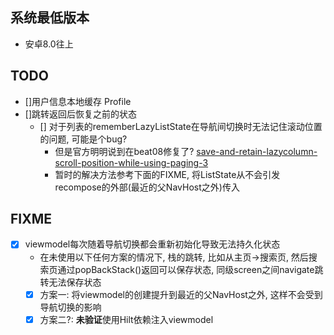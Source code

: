 ## 系统最低版本
- 安卓8.0往上
## TODO
- []用户信息本地缓存 Profile
- []跳转返回后恢复之前的状态
    - [] 对于列表的rememberLazyListState在导航间切换时无法记住滚动位置的问题, 可能是个bug?
        + 但是官方明明说到在beat08修复了? [save-and-retain-lazycolumn-scroll-position-while-using-paging-3](https://stackoverflow.com/questions/66744977/save-and-retain-lazycolumn-scroll-position-while-using-paging-3)
        + 暂时的解决方法参考下面的FIXME, 将ListState从不会引发recompose的外部(最近的父NavHost之外)传入

## FIXME
- [x] viewmodel每次随着导航切换都会重新初始化导致无法持久化状态
    - 在未使用以下任何方案的情况下, 栈的跳转, 比如从主页->搜索页, 然后搜索页通过popBackStack()返回可以保存状态,
        同级screen之间navigate跳转无法保存状态
    - [x] 方案一: 将viewmodel的创建提升到最近的父NavHost之外, 这样不会受到导航切换的影响
    - [x] 方案二?: **未验证**使用Hilt依赖注入viewmodel
